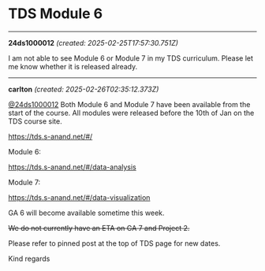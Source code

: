 # TDS Module 6

---
**24ds1000012** *(created: 2025-02-25T17:57:30.751Z)*

<p>I am not able to see Module 6 or Module 7 in my TDS curriculum. Please let me know whether it is released already.</p>

---
**carlton** *(created: 2025-02-26T02:35:12.373Z)*

<p><a class="mention" href="/u/24ds1000012">@24ds1000012</a> Both Module 6 and Module 7 have been available from the start of the course. All modules were released before the 10th of Jan on the TDS course site.</p>
<p><a href="https://tds.s-anand.net/#/" class="onebox" target="_blank" rel="noopener">https://tds.s-anand.net/#/</a></p>
<p>Module 6:</p>
<p><a href="https://tds.s-anand.net/#/data-analysis" class="onebox" target="_blank" rel="noopener">https://tds.s-anand.net/#/data-analysis</a></p>
<p>Module 7:</p>
<p><a href="https://tds.s-anand.net/#/data-visualization" class="onebox" target="_blank" rel="noopener">https://tds.s-anand.net/#/data-visualization</a></p>
<p>GA 6 will become available sometime this week.</p>
<p><s>We do not currently have an ETA on GA 7 and Project 2.</s></p>
<p>Please refer to pinned post at the top of TDS page for new dates.</p>
<p>Kind regards</p>
